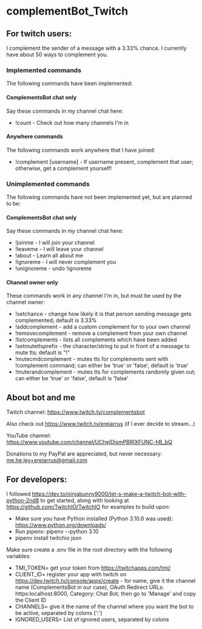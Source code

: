 # complementBot_Twitch

## For twitch users:

I complement the sender of a message with a 3.33% chance. I currently have about 50 ways to complement you. 

### Implemented commands

The following commands have been implemented:

#### ComplementsBot chat only

Say these commands in my channel chat here:
- !count - Check out how many channels I'm in

#### Anywhere commands

The following commands work anywhere that I have joined:
- !complement \[username\] - If username present, complement that user; otherwise, get a complement yourself!

### Unimplemented commands

The following commands have not been implemented yet, but are planned to be:

#### ComplementsBot chat only

Say these commands in my channel chat here:
- !joinme - I will join your channel
- !leaveme - I will leave your channel
- !about - Learn all about me
- !ignoreme - I will never complement you
- !unignoreme - undo !ignoreme

#### Channel owner only

These commands work in any channel I'm in, but must be used by the channel owner:
- !setchance - change how likely it is that person sending message gets complemented; default is 3.33%
- !addcomplement <complement> - add a custom complement for to your own channel
- !removecomplement <complement> - remove a complement from your own channel
- !listcomplements - lists all complements which have been added
- !setmutettsprefix - the character/string to put in front of a message to mute tts; default is "!"
- !mutecmdcomplement - mutes tts for complements sent with !complement command; 
can either be 'true' or 'false', default is 'true'
- !muterandcomplement - mutes tts for complements randomly given out; can either be 'true' 
or 'false', default is 'false'

## About bot and me

Twitch channel: https://www.twitch.tv/complementsbot

Also check out https://www.twitch.tv/ereiarrus (if I ever decide to stream...)

YouTube channel: https://www.youtube.com/channel/UChejDismPBRIXFUNC-hB_bQ

Donations to my PayPal are appreciated, but never necessary: me.he.jey+ereiarrus@gmail.com

## For developers:

I followed https://dev.to/ninjabunny9000/let-s-make-a-twitch-bot-with-python-2nd8 to get started, 
along with looking at https://github.com/TwitchIO/TwitchIO for examples to build upon:

- Make sure you have Python installed (Python 3.10.6 was used): https://www.python.org/downloads/
- Run pipenv: pipenv --python 3.10
- pipenv install twitchio json

Make sure create a .env file in the root directory with the following variables:
- TMI_TOKEN= get your token from https://twitchapps.com/tmi/
- CLIENT_ID= register your app with twitch on https://dev.twitch.tv/console/apps/create - 
for name, give it the channel name (ComplementsBot in our case), OAuth Redirect URLs: https:localhost:8000, 
Category: Chat Bot; then go to 'Manage' and copy the Client ID
- CHANNELS= give it the name of the channel where you want the bot to be active, separated by colons (':')
- IGNORED_USERS= List of ignored users, separated by colons

